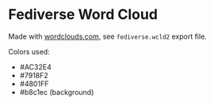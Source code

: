 # Fediverse Word Cloud

Made with [wordclouds.com](https://www.wordclouds.com/), see `fediverse.wcld2` export file.

Colors used:

 - #AC32E4
 - #7918F2
 - #4801FF
 - #b8c1ec (background)
 
